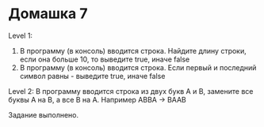# Домашка 7

Level 1:
1) В программу (в консоль) вводится строка. Найдите длину строки, если она больше 10, то выведите true, иначе false
2) В программу (в консоль) вводится строка. Если первый и последний символ равны - выведите true, иначе false

Level 2:
В программу вводится строка из двух букв A и B, замените все буквы A на B, а все B на A. Например ABBA -> BAAB



Задание выполнено.